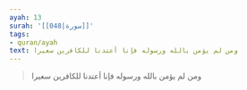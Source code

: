 ```yaml
---
ayah: 13
surah: '[[048|سورة]]'
tags:
- quran/ayah
text: ومن لم يؤمن بالله ورسوله فإنا أعتدنا للكافرين سعيرا
---
```

> ومن لم يؤمن بالله ورسوله فإنا أعتدنا للكافرين سعيرا
